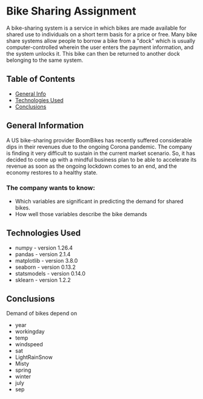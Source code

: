 # Bike Sharing Assignment
A bike-sharing system is a service in which bikes are made available for shared use to individuals on a short term basis for a price or free. Many bike share systems allow people to borrow a bike from a "dock" which is usually computer-controlled wherein the user enters the payment information, and the system unlocks it. This bike can then be returned to another dock belonging to the same system.


## Table of Contents
* [General Info](#general-information)
* [Technologies Used](#technologies-used)
* [Conclusions](#conclusions)

<!-- You can include any other section that is pertinent to your problem -->

## General Information
A US bike-sharing provider BoomBikes has recently suffered considerable dips in their revenues due to the ongoing Corona pandemic. The company is finding it very difficult to sustain in the current market scenario. So, it has decided to come up with a mindful business plan to be able to accelerate its revenue as soon as the ongoing lockdown comes to an end, and the economy restores to a healthy state.

### The company wants to know:
- Which variables are significant in predicting the demand for shared bikes.
- How well those variables describe the bike demands

## Technologies Used
- numpy - version 1.26.4
- pandas - version 2.1.4
- matplotlib - version 3.8.0
- seaborn - version 0.13.2
- statsmodels - version 0.14.0
- sklearn - version 1.2.2

## Conclusions
Demand of bikes depend on 
- year 
- workingday 
- temp 
- windspeed 
- sat 
- LightRainSnow 
- Misty
- spring
- winter 
- july 
- sep



<!-- Optional -->
<!-- ## License -->
<!-- This project is open source and available under the [... License](). -->

<!-- You don't have to include all sections - just the one's relevant to your project -->
